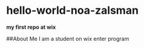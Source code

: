 # hello-world-noa-zalsman

**my first repo at wix**

##About Me
I am a student on wix enter program
